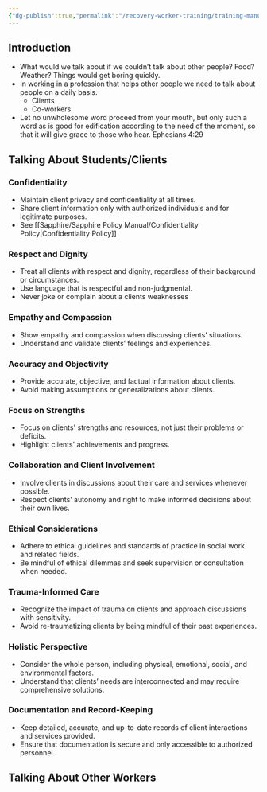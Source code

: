 ```yaml
---
{"dg-publish":true,"permalink":"/recovery-worker-training/training-manual/talking-about-people/"}
---
```


## Introduction
- What would we talk about if we couldn’t talk about other people? Food? Weather? Things would get boring quickly.
- In working in a profession that helps other people we need to talk about people on a daily basis. 
	- Clients
	- Co-workers
- Let no unwholesome word proceed from your mouth, but only such a word as is good for edification according to the need of the moment, so that it will give grace to those who hear. Ephesians 4:29

## Talking About Students/Clients
### Confidentiality 
- Maintain client privacy and confidentiality at all times.
- Share client information only with authorized individuals and for legitimate purposes.
- See [[Sapphire/Sapphire Policy Manual/Confidentiality Policy\|Confidentiality Policy]]
### Respect and Dignity
- Treat all clients with respect and dignity, regardless of their background or circumstances.
- Use language that is respectful and non-judgmental.
- Never joke or complain about a clients weaknesses
### Empathy and Compassion
- Show empathy and compassion when discussing clients’ situations.
- Understand and validate clients’ feelings and experiences.
### Accuracy and Objectivity
- Provide accurate, objective, and factual information about clients.
- Avoid making assumptions or generalizations about clients.
### Focus on Strengths
- Focus on clients' strengths and resources, not just their problems or deficits.
- Highlight clients' achievements and progress.
### Collaboration and Client Involvement
- Involve clients in discussions about their care and services whenever possible.
- Respect clients’ autonomy and right to make informed decisions about their own lives.
### Ethical Considerations
- Adhere to ethical guidelines and standards of practice in social work and related fields.
- Be mindful of ethical dilemmas and seek supervision or consultation when needed.
### Trauma-Informed Care
- Recognize the impact of trauma on clients and approach discussions with sensitivity.
- Avoid re-traumatizing clients by being mindful of their past experiences.
### Holistic Perspective
- Consider the whole person, including physical, emotional, social, and environmental factors.
- Understand that clients’ needs are interconnected and may require comprehensive solutions.
### Documentation and Record-Keeping
- Keep detailed, accurate, and up-to-date records of client interactions and services provided.
- Ensure that documentation is secure and only accessible to authorized personnel.

## Talking About Other Workers
